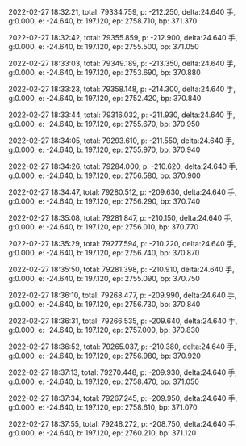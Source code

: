 2022-02-27 18:32:21, total: 79334.759, p: -212.250, delta:24.640 手, g:0.000, e: -24.640, b: 197.120, ep: 2758.710, bp: 371.370

2022-02-27 18:32:42, total: 79355.859, p: -212.900, delta:24.640 手, g:0.000, e: -24.640, b: 197.120, ep: 2755.500, bp: 371.050

2022-02-27 18:33:03, total: 79349.189, p: -213.350, delta:24.640 手, g:0.000, e: -24.640, b: 197.120, ep: 2753.690, bp: 370.880

2022-02-27 18:33:23, total: 79358.148, p: -214.300, delta:24.640 手, g:0.000, e: -24.640, b: 197.120, ep: 2752.420, bp: 370.840

2022-02-27 18:33:44, total: 79316.032, p: -211.930, delta:24.640 手, g:0.000, e: -24.640, b: 197.120, ep: 2755.670, bp: 370.950

2022-02-27 18:34:05, total: 79293.610, p: -211.550, delta:24.640 手, g:0.000, e: -24.640, b: 197.120, ep: 2755.970, bp: 370.940

2022-02-27 18:34:26, total: 79284.000, p: -210.620, delta:24.640 手, g:0.000, e: -24.640, b: 197.120, ep: 2756.580, bp: 370.900

2022-02-27 18:34:47, total: 79280.512, p: -209.630, delta:24.640 手, g:0.000, e: -24.640, b: 197.120, ep: 2756.290, bp: 370.740

2022-02-27 18:35:08, total: 79281.847, p: -210.150, delta:24.640 手, g:0.000, e: -24.640, b: 197.120, ep: 2756.010, bp: 370.770

2022-02-27 18:35:29, total: 79277.594, p: -210.220, delta:24.640 手, g:0.000, e: -24.640, b: 197.120, ep: 2756.740, bp: 370.870

2022-02-27 18:35:50, total: 79281.398, p: -210.910, delta:24.640 手, g:0.000, e: -24.640, b: 197.120, ep: 2755.090, bp: 370.750

2022-02-27 18:36:10, total: 79268.477, p: -209.990, delta:24.640 手, g:0.000, e: -24.640, b: 197.120, ep: 2756.730, bp: 370.840

2022-02-27 18:36:31, total: 79266.535, p: -209.640, delta:24.640 手, g:0.000, e: -24.640, b: 197.120, ep: 2757.000, bp: 370.830

2022-02-27 18:36:52, total: 79265.037, p: -210.380, delta:24.640 手, g:0.000, e: -24.640, b: 197.120, ep: 2756.980, bp: 370.920

2022-02-27 18:37:13, total: 79270.448, p: -209.930, delta:24.640 手, g:0.000, e: -24.640, b: 197.120, ep: 2758.470, bp: 371.050

2022-02-27 18:37:34, total: 79267.245, p: -209.950, delta:24.640 手, g:0.000, e: -24.640, b: 197.120, ep: 2758.610, bp: 371.070

2022-02-27 18:37:55, total: 79248.272, p: -208.750, delta:24.640 手, g:0.000, e: -24.640, b: 197.120, ep: 2760.210, bp: 371.120
